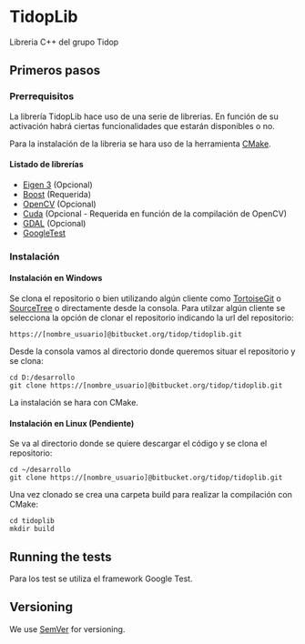 # TidopLib

Libreria C++ del grupo Tidop

## Primeros pasos


### Prerrequisitos

La librería TidopLib hace uso de una serie de librerias. En función de su activación habrá ciertas funcionalidades que estarán disponibles o no.

Para la instalación de la libreria se hara uso de la herramienta [CMake](https://cmake.org).

#### Listado de librerías

* [Eigen 3](https://bitbucket.org/tidop/tidoplib/wiki/Eigen%203) (Opcional)
* [Boost](https://bitbucket.org/tidop/tidoplib/wiki/Boost) (Requerida)
* [OpenCV](https://bitbucket.org/tidop/tidoplib/wiki/OpenCV) (Opcional)
* [Cuda](https://bitbucket.org/tidop/tidoplib/wiki/Cuda) (Opcional - Requerida en función de la compilación de OpenCV)
* [GDAL](http://www.gdal.org) (Opcional)
* [GoogleTest]()

### Instalación

#### Instalación en Windows

Se clona el repositorio o bien utilizando algún cliente como [TortoiseGit](https://tortoisegit.org) o [SourceTree](www.sourcetreeapp.com) o directamente desde la consola. Para utilzar algún cliente se selecciona la opción de clonar el repositorio indicando la url del repositorio:

```
https://[nombre_usuario]@bitbucket.org/tidop/tidoplib.git
```

Desde la consola vamos al directorio donde queremos situar el repositorio y se clona:

```
cd D:/desarrollo
git clone https://[nombre_usuario]@bitbucket.org/tidop/tidoplib.git
```

La instalación se hara con CMake.

#### Instalación en Linux (Pendiente)

Se va al directorio donde se quiere descargar el código y se clona el repositorio:

```
cd ~/desarrollo
git clone https://[nombre_usuario]@bitbucket.org/tidop/tidoplib.git
```

Una vez clonado se crea una carpeta build para realizar la compilación con CMake:

```
cd tidoplib
mkdir build
```

## Running the tests

Para los test se utiliza el framework Google Test.

## Versioning

We use [SemVer](https://semver.org/lang/es/) for versioning.
